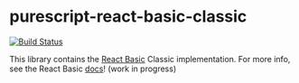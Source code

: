 # purescript-react-basic-classic

[![Build Status](https://travis-ci.com/lumihq/purescript-react-basic-classic.svg?branch=main)](https://travis-ci.com/lumihq/purescript-react-basic-classic)

This library contains the [React Basic](https://github.com/lumihq/purescript-react-basic) Classic implementation. For more info, see the React Basic [docs](https://react-basic-starter.github.io/)! (work in progress)
